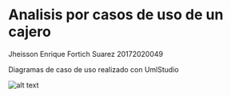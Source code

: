# Analisis por casos de uso de un cajero

Jheisson Enrique Fortich Suarez 20172020049

Diagramas de caso de uso realizado con UmlStudio

![alt text](https://github.com/Forson666/Analisis-por-casos-de-uso-de-un-cajero/blob/master/diagrama%20de%20casos%20de%20uso.png)
